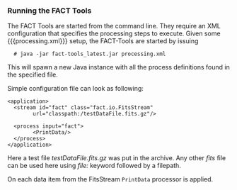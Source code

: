 ### Running the FACT Tools

The FACT Tools are started from the command line. They require an XML configuration
that specifies the processing steps to execute. Given some {{{processing.xml}}} 
setup, the FACT-Tools are started by issuing

      # java -jar fact-tools_latest.jar processing.xml

This will spawn a new Java instance with all the process definitions found in the
specified file.

Simple configuration file can look as following:


	<application>
	  <stream id="fact" class="fact.io.FitsStream" 
	  		url="classpath:/testDataFile.fits.gz"/>
	
	  <process input="fact">
	  		<PrintData/>
	  </process>
	</application>


Here a test file *testDataFile.fits.gz* was put in the archive. 
Any other *fits* file can be used here using *file:* keyword followed by a filepath.

On each data item from the FitsStream ``PrintData`` processor is applied.